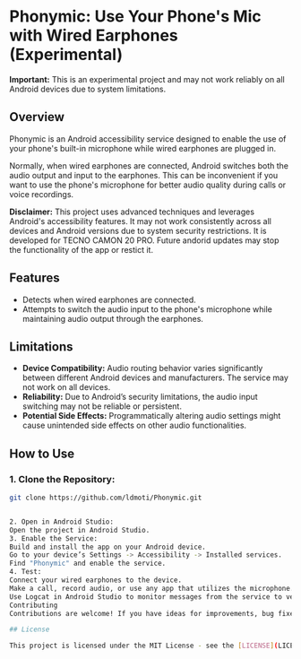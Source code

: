 # Phonymic: Use Your Phone's Mic with Wired Earphones (Experimental)

**Important:** This is an experimental project and may not work reliably on all Android devices due to system limitations.

## Overview

Phonymic is an Android accessibility service designed to enable the use of your phone's built-in microphone while wired earphones are plugged in.

Normally, when wired earphones are connected, Android switches both the audio output and input to the earphones. This can be inconvenient if you want to use the phone's microphone for better audio quality during calls or voice recordings.

**Disclaimer:** This project uses advanced techniques and leverages Android's accessibility features. It may not work consistently across all devices and Android versions due to system security restrictions. It is developed for TECNO CAMON 20 PRO. Future andorid updates may stop the functionality of the app or restict it. 

## Features

- Detects when wired earphones are connected.
- Attempts to switch the audio input to the phone's microphone while maintaining audio output through the earphones.

## Limitations

- **Device Compatibility:** Audio routing behavior varies significantly between different Android devices and manufacturers. The service may not work on all devices.
- **Reliability:** Due to Android’s security limitations, the audio input switching may not be reliable or persistent.
- **Potential Side Effects:** Programmatically altering audio settings might cause unintended side effects on other audio functionalities.

## How to Use

### 1. Clone the Repository:
```bash
git clone https://github.com/ldmoti/Phonymic.git


2. Open in Android Studio:
Open the project in Android Studio.
3. Enable the Service:
Build and install the app on your Android device.
Go to your device’s Settings -> Accessibility -> Installed services.
Find "Phonymic" and enable the service.
4. Test:
Connect your wired earphones to the device.
Make a call, record audio, or use any app that utilizes the microphone.
Use Logcat in Android Studio to monitor messages from the service to verify if it detects earphone connections and attempts to switch the audio input.
Contributing
Contributions are welcome! If you have ideas for improvements, bug fixes, or want to expand device compatibility, feel free to open an issue or submit a pull request.

## License

This project is licensed under the MIT License - see the [LICENSE](LICENSE) file for details.
